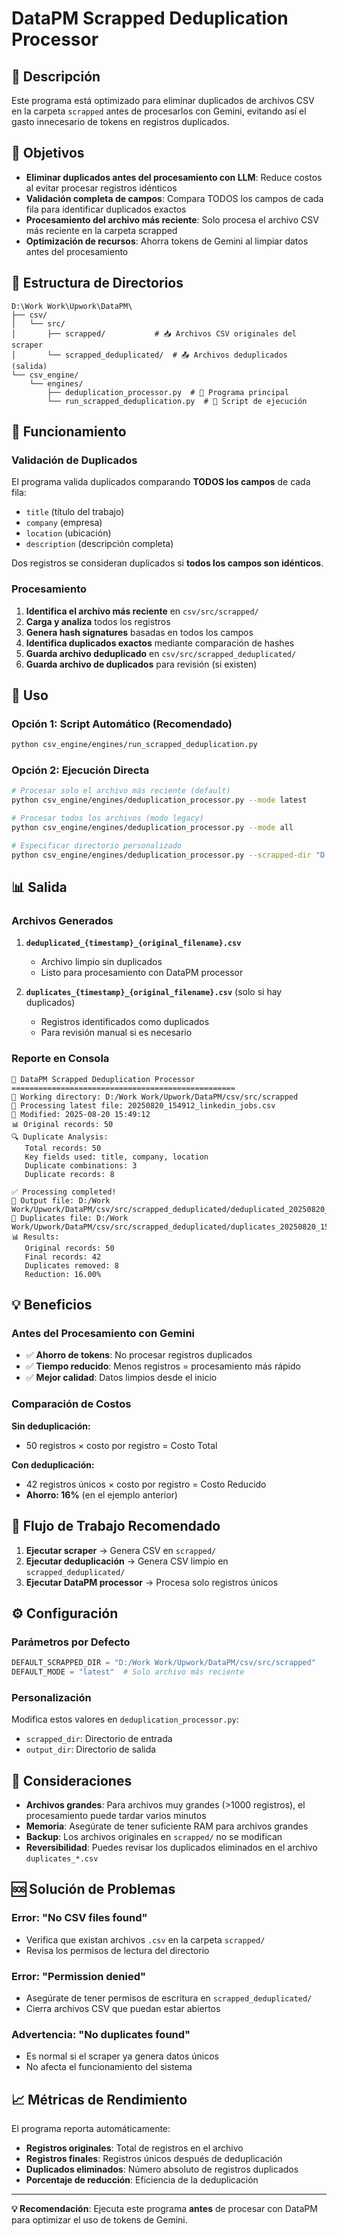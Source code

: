 # DataPM Scrapped Deduplication Processor

## 🚀 Descripción

Este programa está optimizado para eliminar duplicados de archivos CSV en la carpeta `scrapped` antes de procesarlos con Gemini, evitando así el gasto innecesario de tokens en registros duplicados.

## 🎯 Objetivos

- **Eliminar duplicados antes del procesamiento con LLM**: Reduce costos al evitar procesar registros idénticos
- **Validación completa de campos**: Compara TODOS los campos de cada fila para identificar duplicados exactos
- **Procesamiento del archivo más reciente**: Solo procesa el archivo CSV más reciente en la carpeta scrapped
- **Optimización de recursos**: Ahorra tokens de Gemini al limpiar datos antes del procesamiento

## 📁 Estructura de Directorios

```
D:\Work Work\Upwork\DataPM\
├── csv/
│   └── src/
│       ├── scrapped/           # 📥 Archivos CSV originales del scraper
│       └── scrapped_deduplicated/  # 📤 Archivos deduplicados (salida)
└── csv_engine/
    └── engines/
        ├── deduplication_processor.py  # 🧹 Programa principal
        └── run_scrapped_deduplication.py  # 🚀 Script de ejecución
```

## 🔧 Funcionamiento

### Validación de Duplicados

El programa valida duplicados comparando **TODOS los campos** de cada fila:
- `title` (título del trabajo)
- `company` (empresa)
- `location` (ubicación)
- `description` (descripción completa)

Dos registros se consideran duplicados si **todos los campos son idénticos**.

### Procesamiento

1. **Identifica el archivo más reciente** en `csv/src/scrapped/`
2. **Carga y analiza** todos los registros
3. **Genera hash signatures** basadas en todos los campos
4. **Identifica duplicados exactos** mediante comparación de hashes
5. **Guarda archivo deduplicado** en `csv/src/scrapped_deduplicated/`
6. **Guarda archivo de duplicados** para revisión (si existen)

## 🚀 Uso

### Opción 1: Script Automático (Recomendado)

```bash
python csv_engine/engines/run_scrapped_deduplication.py
```

### Opción 2: Ejecución Directa

```bash
# Procesar solo el archivo más reciente (default)
python csv_engine/engines/deduplication_processor.py --mode latest

# Procesar todos los archivos (modo legacy)
python csv_engine/engines/deduplication_processor.py --mode all

# Especificar directorio personalizado
python csv_engine/engines/deduplication_processor.py --scrapped-dir "D:/custom/path"
```

## 📊 Salida

### Archivos Generados

1. **`deduplicated_{timestamp}_{original_filename}.csv`**
   - Archivo limpio sin duplicados
   - Listo para procesamiento con DataPM processor

2. **`duplicates_{timestamp}_{original_filename}.csv`** (solo si hay duplicados)
   - Registros identificados como duplicados
   - Para revisión manual si es necesario

### Reporte en Consola

```
🧹 DataPM Scrapped Deduplication Processor
==================================================
📂 Working directory: D:/Work Work/Upwork/DataPM/csv/src/scrapped
📁 Processing latest file: 20250820_154912_linkedin_jobs.csv
📅 Modified: 2025-08-20 15:49:12
📊 Original records: 50
🔍 Duplicate Analysis:
   Total records: 50
   Key fields used: title, company, location
   Duplicate combinations: 3
   Duplicate records: 8

✅ Processing completed!
📁 Output file: D:/Work Work/Upwork/DataPM/csv/src/scrapped_deduplicated/deduplicated_20250820_154912_linkedin_jobs.csv
📁 Duplicates file: D:/Work Work/Upwork/DataPM/csv/src/scrapped_deduplicated/duplicates_20250820_154912_linkedin_jobs.csv
📊 Results:
   Original records: 50
   Final records: 42
   Duplicates removed: 8
   Reduction: 16.00%
```

## 💡 Beneficios

### Antes del Procesamiento con Gemini
- ✅ **Ahorro de tokens**: No procesar registros duplicados
- ✅ **Tiempo reducido**: Menos registros = procesamiento más rápido
- ✅ **Mejor calidad**: Datos limpios desde el inicio

### Comparación de Costos

**Sin deduplicación:**
- 50 registros × costo por registro = Costo Total

**Con deduplicación:**
- 42 registros únicos × costo por registro = Costo Reducido
- **Ahorro: 16%** (en el ejemplo anterior)

## 🔄 Flujo de Trabajo Recomendado

1. **Ejecutar scraper** → Genera CSV en `scrapped/`
2. **Ejecutar deduplicación** → Genera CSV limpio en `scrapped_deduplicated/`
3. **Ejecutar DataPM processor** → Procesa solo registros únicos

## ⚙️ Configuración

### Parámetros por Defecto

```python
DEFAULT_SCRAPPED_DIR = "D:/Work Work/Upwork/DataPM/csv/src/scrapped"
DEFAULT_MODE = "latest"  # Solo archivo más reciente
```

### Personalización

Modifica estos valores en `deduplication_processor.py`:
- `scrapped_dir`: Directorio de entrada
- `output_dir`: Directorio de salida

## 🚨 Consideraciones

- **Archivos grandes**: Para archivos muy grandes (>1000 registros), el procesamiento puede tardar varios minutos
- **Memoria**: Asegúrate de tener suficiente RAM para archivos grandes
- **Backup**: Los archivos originales en `scrapped/` no se modifican
- **Reversibilidad**: Puedes revisar los duplicados eliminados en el archivo `duplicates_*.csv`

## 🆘 Solución de Problemas

### Error: "No CSV files found"
- Verifica que existan archivos `.csv` en la carpeta `scrapped/`
- Revisa los permisos de lectura del directorio

### Error: "Permission denied"
- Asegúrate de tener permisos de escritura en `scrapped_deduplicated/`
- Cierra archivos CSV que puedan estar abiertos

### Advertencia: "No duplicates found"
- Es normal si el scraper ya genera datos únicos
- No afecta el funcionamiento del sistema

## 📈 Métricas de Rendimiento

El programa reporta automáticamente:
- **Registros originales**: Total de registros en el archivo
- **Registros finales**: Registros únicos después de deduplicación
- **Duplicados eliminados**: Número absoluto de registros duplicados
- **Porcentaje de reducción**: Eficiencia de la deduplicación

---

**💡 Recomendación**: Ejecuta este programa **antes** de procesar con DataPM para optimizar el uso de tokens de Gemini.


